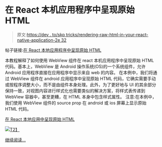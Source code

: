 # 在 React 本机应用程序中呈现原始 HTML

> 原文:[https://dev . to/skp tricks/rendering-raw-html-in-your-react-native-application-2e 32](https://dev.to/skptricks/rendering-raw-html-in-your-react-native-application-2e32)

帖子链接:[在 React 本地应用程序中呈现原始 HTML](https://www.skptricks.com/2018/11/rendering-raw-html-in-your-react-native-app.html)

本教程解释了如何使用 WebView 组件在 react 本机应用程序中呈现原始 HTML 代码。基本上，WebView 是 Android 操作系统(OS)的一个系统组件，允许 Android 应用程序直接在应用程序中显示来自 web 的内容。
在本例中，我们将通过 WebView 组件在 android 应用程序中呈现原始 HTML 代码，它确实需要手动或按程序调整大小，而不是由组件本身处理。此外，为了更好地与 UI 的其余部分保持一致，对视图内容进行样式化也需要类似的解决方案，将样式表传递到 WebView 容器中，甚至更糟，在 HTML 本身中包含样式属性。
注意:在本例中，我们使用 WebView 组件的 source prop 在 android 或 ios 屏幕上显示原始 HTML 代码。

[在 React 本地应用中呈现原始 HTML](https://www.skptricks.com/2018/11/rendering-raw-html-in-your-react-native-app.html)

[![](../Images/db6059ccb113042102f8255d4c55f10d.png)T2】](https://res.cloudinary.com/practicaldev/image/fetch/s--2AXHAgc7--/c_limit%2Cf_auto%2Cfl_progressive%2Cq_auto%2Cw_880/https://4.bp.blogspot.com/-3doyzMrFXpM/W9-1JcfsVRI/AAAAAAAACGQ/Vn6L9WLApYEGcXsR6mtJhgaQY2l9OdY_QCLcBGAs/s640/re.png)

[继续阅读...](https://www.skptricks.com/2018/11/rendering-raw-html-in-your-react-native-app.html)